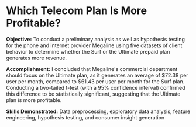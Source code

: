 # Which Telecom Plan Is More Profitable?
 
**Objective:** To conduct a preliminary analysis as well as hypothesis testing for the phone and internet provider Megaline using five datasets of client behavior to determine whether the Surf or the Ultimate prepaid plan generates more revenue.

**Accomplishment:** I concluded that Megaline's commercial department should focus on the Ultimate plan, as it generates an average of $72.38 per user per month, compared to $61.43 per user per month for the Surf plan. Conducting a two-tailed t-test (with a 95% confidence interval) confirmed this difference to be statistically significant, suggesting that the Ultimate plan is more profitable.

**Skills Demonstrated:** Data preprocessing, exploratory data analysis, feature engineering, hypothesis testing, and consumer insight generation
